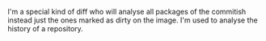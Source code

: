 I'm a special kind of diff who will analyse all packages of the commitish instead just the ones marked as dirty on the image. I'm used to analyse the history of a repository. 